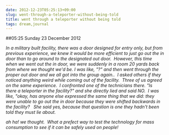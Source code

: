 ```yaml
---
date: 2012-12-23T05:25:13+09:00
slug: went-through-a-teleporter-without-being-told
title: went through a teleporter without being told
tags: dream,journal
---
```


##05:25 Sunday 23 December 2012

_In a military built facility, there was a door designed for entry only, but from previous experience, we knew it would be more efficient to just go out the in door than to go around to the designated out door.  However, this time when we went out the in door, we were suddenly in a room 20 yards back from where we thought we'd be. I was like, "?" and then went through the proper out door and we all got into the group again..  I asked others if they noticed anything weird while coming out of the facility.  Three of us agreed on the same experience.  I confronted one of the technicians there. "Is there a teleporter in the facility?" and she directly lied and said NO.  I was like, "okay, has anyone else expressed the same thing that we did: they were unable to go out the in door because they were shifted backwards in the facility?   She said yes, because that question is one they hadn't been told they must lie about._

_ah ha! we thought.  What a prefect way to test the technology for mass consumption to see if it can be safely used on people!_


